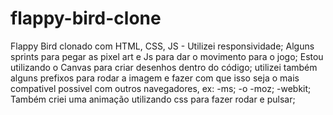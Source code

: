 # flappy-bird-clone
Flappy Bird clonado com HTML, CSS, JS - Utilizei responsividade;
Alguns sprints para pegar as pixel art e Js para dar o movimento para o jogo;
Estou utilizando o Canvas para criar desenhos dentro do código;
utilizei também alguns prefixos para rodar a imagem e fazer com que isso seja o mais compativel possivel com outros navegadores, ex: -ms; -o -moz; -webkit;
Também criei uma animação utilizando css para fazer rodar e pulsar;
